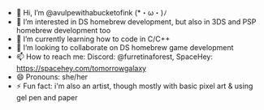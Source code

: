 - 👋 Hi, I’m @avulpewithabucketofink (*・ω・)ﾉ
- 👀 I’m interested in DS homebrew development, but also in 3DS and PSP homebrew development too
- 🌱 I’m currently learning how to code in C/C++
- 💞️ I’m looking to collaborate on DS homebrew game development
- 📫 How to reach me: Discord: @furretinaforest, SpaceHey: https://spacehey.com/tomorrowgalaxy
- 😄 Pronouns: she/her
- ⚡ Fun fact: i'm also an artist, though mostly with basic pixel art & using gel pen and paper
